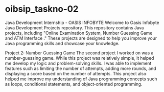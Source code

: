 # oibsip_taskno-02

Java Development Internship - OASIS INFOBYTE
Welcome to Oasis Infobyte Java Development Projects repository. 
This repository contains Java projects, including "Online Examination System, Number Guessing Game and ATM Interface ." 
These projects are designed to help you improve your Java programming skills and showcase your knowledge.

Project 2: Number Guessing Game
The second project I worked on was a number-guessing game.
While this project was relatively simple, it helped me develop my logic and problem-solving skills. I
was able to implement features such as limiting the number of attempts, adding more rounds, and displaying a score based on the number of attempts. 
This project also helped me improve my understanding of Java programming concepts such as loops, conditional statements, and object-oriented programming.
